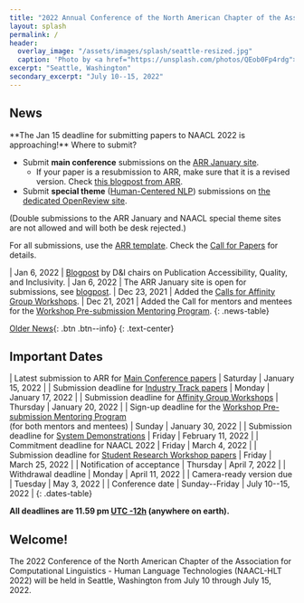 ```yaml
---
title: "2022 Annual Conference of the North American Chapter of the Association for Computational Linguistics"
layout: splash
permalink: /
header:
  overlay_image: "/assets/images/splash/seattle-resized.jpg"
  caption: 'Photo by <a href="https://unsplash.com/photos/QEob0Fp4rdg">Zhifei Zhou</a> on <a href="http://www.unsplash.com">Unsplash</a>'
excerpt: "Seattle, Washington"
secondary_excerpt: "July 10--15, 2022"
---
```


<style>
.news-table tr td:nth-child(1) { font-weight: bold; width: 10em; }
</style>

## News

<div markdown="1" class="notice--warning">
**The Jan 15 deadline for submitting papers to NAACL 2022 is approaching!** Where to submit?

* Submit **main conference** submissions on the [ARR January site](https://openreview.net/group?id=aclweb.org/ACL/ARR/2022/January).
  * If your paper is a resubmission to ARR, make sure that it is a revised version. Check [this blogpost from ARR](https://aclrollingreview.org/resubmissions/).
* Submit **special theme** ([Human-Centered NLP](https://2022.naacl.org/blog/special-theme/)) submissions on [the dedicated OpenReview site](https://openreview.net/group?id=aclweb.org/NAACL/2022/Conference).

(Double submissions to the ARR January and NAACL special theme sites are not allowed and will both be desk rejected.)

For all submissions, use the [ARR template](https://aclrollingreview.org/cfp#paper-submission-and-templates). Check the [Call for Papers](https://2022.naacl.org/calls/papers/) for details. 
</div>

| Jan 6, 2022 | [Blogpost](/blog/publication-accessibility-quality-inclusivity/) by D&I chairs on Publication Accessibility, Quality, and Inclusivity.
| Jan 6, 2022 | The ARR January site is open for submissions, see [blogpost](/blog/ARR-open-for-submissions/).
| Dec 23, 2021 | Added the [Calls for Affinity Group Workshops](/calls/affinity-workshops/).
| Dec 21, 2021 | Added the Call for mentors and mentees for the [Workshop Pre-submission Mentoring Program](/calls/workshop-mentoring/).
{: .news-table}

<!-- Note: When this table is too full, move some to the archive page. -->
[Older News](/archive/){: .btn .btn--info}
{: .text-center}

## Important Dates

<style>
.dates-table del { color: #888; }
</style>

| Latest submission to ARR for [Main Conference papers](/calls/papers/) | Saturday | January 15, 2022 |
| Submission deadline for [Industry Track papers](/calls/industry/) | Monday | January 17, 2022 |
| Submission deadline for [Affinity Group Workshops](/calls/affinity-workshops/) | Thursday | January 20, 2022 |
| Sign-up deadline for the [Workshop Pre-submission Mentoring Program](/calls/workshop-mentoring/)<br>(for both mentors and mentees) | Sunday | January 30, 2022 |
| Submission deadline for [System Demonstrations](/calls/demos/) | Friday | February 11, 2022 |
| Commitment deadline for NAACL 2022 | Friday | March 4, 2022 |
| Submission deadline for [Student Research Workshop papers](/calls/srw/) | Friday | March 25, 2022 |
| Notification of acceptance | Thursday | April 7, 2022 |
| Withdrawal deadline | Monday | April 11, 2022 |
| Camera-ready version due | Tuesday | May 3, 2022 |
| Conference date | Sunday--Friday | July 10--15, 2022 |
{: .dates-table}

<b>All deadlines are 11.59 pm <a target="_blank" href="https://www.timeanddate.com/time/zone/timezone/utc-12">UTC -12h</a> (anywhere on earth).</b>

## Welcome!

The 2022 Conference of the North American Chapter of the Association for Computational Linguistics - Human Language Technologies (NAACL-HLT 2022) will be held in Seattle, Washington from July 10 through July 15, 2022.
